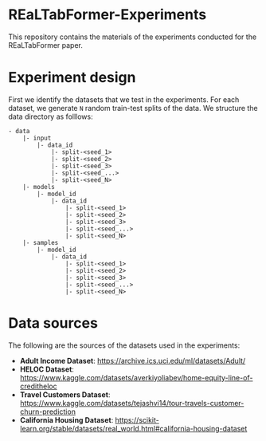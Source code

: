 # REaLTabFormer-Experiments
This repository contains the materials of the experiments conducted for the REaLTabFormer paper.


# Experiment design

First we identify the datasets that we test in the experiments. For each dataset, we generate `N` random train-test splits of the data. We structure the data directory as folllows:

```
- data
    |- input
        |- data_id
            |- split-<seed_1>
            |- split-<seed_2>
            |- split-<seed_3>
            |- split-<seed_...>
            |- split-<seed_N>
    |- models
        |- model_id
            |- data_id
                |- split-<seed_1>
                |- split-<seed_2>
                |- split-<seed_3>
                |- split-<seed_...>
                |- split-<seed_N>
    |- samples
        |- model_id
            |- data_id
                |- split-<seed_1>
                |- split-<seed_2>
                |- split-<seed_3>
                |- split-<seed_...>
                |- split-<seed_N>
```

# Data sources

The following are the sources of the datasets used in the experiments:

- **Adult Income Dataset**: https://archive.ics.uci.edu/ml/datasets/Adult/
- **HELOC Dataset**: https://www.kaggle.com/datasets/averkiyoliabev/home-equity-line-of-creditheloc
- **Travel Customers Dataset**: https://www.kaggle.com/datasets/tejashvi14/tour-travels-customer-churn-prediction
- **California Housing Dataset**: https://scikit-learn.org/stable/datasets/real_world.html#california-housing-dataset

